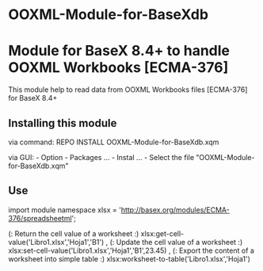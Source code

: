 # OOXML-Module-for-BaseXdb
Module for BaseX 8.4+ to handle OOXML Workbooks [ECMA-376]
========================================================================
This module help to read data from OOXML Workbooks files [ECMA-376] for BaseX 8.4+

Installing this module
----------------------
via command:
    REPO INSTALL OOXML-Module-for-BaseXdb.xqm
    
via GUI:
    - Option
        - Packages ...
            - Instal ...
                - Select the file "OOXML-Module-for-BaseXdb.xqm"

Use
------

import module namespace xlsx = 'http://basex.org/modules/ECMA-376/spreadsheetml';

(: Return the cell value of a worksheet :)
xlsx:get-cell-value('Libro1.xlsx','Hoja1','B1')
,
(: Update the cell value of a worksheet :)
xlsx:set-cell-value('Libro1.xlsx','Hoja1','B1',23.45)
,
(: Export the content of a worksheet into simple table :)
xlsx:worksheet-to-table('Libro1.xlsx','Hoja1')


